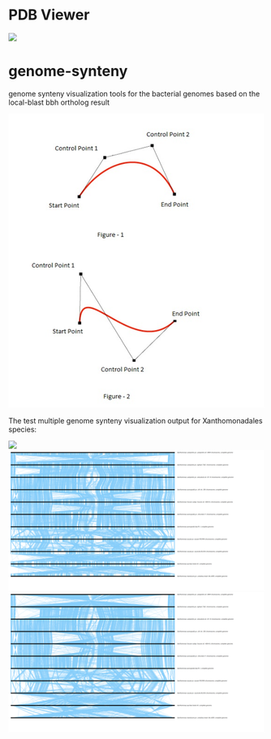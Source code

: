 # PDB Viewer

![](https://raw.githubusercontent.com/SMRUCC/GCModeller/master/GCModeller/Data/pdb_Draw/Demo.gif)

# genome-synteny
genome synteny visualization tools for the bacterial genomes based on the local-blast bbh ortholog result

![](https://raw.githubusercontent.com/SMRUCC/genome-synteny/master/bezier-curve-in-html5.jpg)


The test multiple genome synteny visualization output for Xanthomonadales species:

![](https://raw.githubusercontent.com/SMRUCC/genome-synteny/master/data/Xanthomonadales.B%C3%A9zier.png)
![](https://raw.githubusercontent.com/SMRUCC/genome-synteny/master/data/Xanthomonadales.Polyline.png)
![](https://raw.githubusercontent.com/SMRUCC/genome-synteny/master/data/Xanthomonadales.Straight.png)
